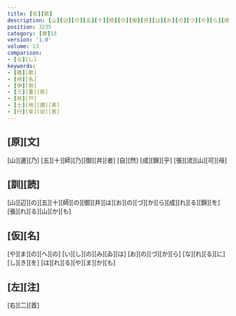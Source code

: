 ```yaml
---
title: [反][歌]
description: [山][辺][の][五][十][師][の][御][井][は][お][の][づ][か][ら][成][れ][る][錦][を][張][れ][る][山][か][も]
position: 3235
category: [巻]13
version: '1.0'
volume: 13
comparison:
- [な][し]
keywords:
- [雑][歌]
- [地][名]
- [伊][勢]
- [三][重][県]
- [井][戸]
- [土][地][讃][美]
- [行][幸][従][駕]
---
```


## [原][文]

[山][邊][乃] [五][十][師][乃][御][井][者] [自][然] [成][錦][乎] [張][流][山][可][母]

## [訓][読]

[山][辺][の][五][十][師][の][御][井][は][お][の][づ][か][ら][成][れ][る][錦][を][張][れ][る][山][か][も]

## [仮][名]

[や][ま][の][へ][の] [い][し][の][み][ゐ][は] [お][の][づ][か][ら] [な][れ][る][に][し][き][を] [は][れ][る][や][ま][か][も]

## [左][注]

[右][二][首]
